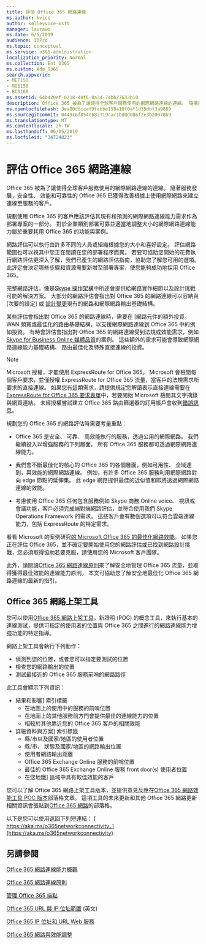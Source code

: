 ```yaml
---
title: 評估 Office 365 網路連線
ms.author: kvice
author: kelleyvice-msft
manager: laurawi
ms.date: 6/5/2019
audience: ITPro
ms.topic: conceptual
ms.service: o365-administration
localization_priority: Normal
ms.collection: Ent_O365
ms.custom: Adm_O365
search.appverid:
- MET150
- MOE150
- BCS160
ms.assetid: 64b420ef-0218-48f6-8a34-74bb27633b10
description: Office 365 被為了讓使得全球客戶服務使用的網際網路連線的連線。 隨著服務發展，安全性、 效能和可靠性的 Office 365 已獲得改善根據上使用網際網路來建立連線至服務的客戶。
ms.openlocfilehash: 3ea80ddccaf9fabbe158a10f0af1d35dbf3a9889
ms.sourcegitcommit: 0449c6f854c682719cac1bd0d086f2e3b20078b9
ms.translationtype: MT
ms.contentlocale: zh-TW
ms.lasthandoff: 06/05/2019
ms.locfileid: "34724823"
---
```

# <a name="assessing-office-365-network-connectivity"></a>評估 Office 365 網路連線

Office 365 被為了讓使得全球客戶服務使用的網際網路連線的連線。 隨著服務發展，安全性、 效能和可靠性的 Office 365 已獲得改善根據上使用網際網路來建立連線至服務的客戶。
  
規劃使用 Office 365 的客戶應該評估其現有和預測的網際網路連線能力需求作為部署專案的一部分。 對於企業類別部署可靠並適當地調整大小的網際網路連線能力屬於重要耗用 Office 365 的功能與案例。
  
網路評估可以執行由許多不同的人員或組織根據您的大小和喜好設定。 評估網路範圍也可以視其中您正在閱讀在您的部署程序而異。 若要可協助您開始的花費執行網路評估更深入了解，我們已產生的網路評估指南，協助您了解您可用的選項。 此評定會決定哪些步驟和資源需要新增至部署專案，使您能夠成功地採用 Office 365。
  
完整網路評估，像是[Skype 操作架構](https://www.skypeoperationsframework.com/)中所述會提供給網路實作細節以及設計挑戰可能的解決方案。 大部分的網路評估會指出對 Office 365 的網路連線可以容納與[次要的設定] 或 [設計變更](https://aka.ms/manageo365endpoints)現有的網路和網際網路輸出基礎結構。

某些評估會指出對 Office 365 的網路連線時，需要在 [網路元件的額外投資。 WAN 頻寬或最佳化的路由基礎結構，以支援網際網路連線到 Office 365 中的例如投資。 有時會評估會指出對 Office 365 的網路連線受到法規或效能需求，例如[Skype for Business Online 媒體品質](https://support.office.com/article/Media-Quality-and-Network-Connectivity-Performance-in-Skype-for-Business-Online-5fe3e01b-34cf-44e0-b897-b0b2a83f0917)的案例。 這些額外的需求可能會導致網際網路連線能力基礎結構、 路由最佳化及特殊直接連線的投資。
  
> [!NOTE]
> Microsoft 授權，才能使用 ExpressRoute for Office 365。 Microsoft 會檢閱每個客戶要求，並僅授權 ExpressRoute for Office 365 流量，當客戶的法規需求所要求的直接連線。 如果您有這類需求，請提供規定您解讀表示直接連線需要在[ExpressRoute for Office 365 要求表單](https://aka.ms/O365ERReview)中，若要開始 Microsoft 檢閱其文字摘錄與網頁連結。 未經授權嘗試建立 Office 365 路由篩選器的訂用帳戶會收到[錯誤訊息](https://support.microsoft.com/kb/3181709)。
  
規劃您的 Office 365 的網路評估時需要考量重點：
  
- Office 365 是安全、 可靠、 高效能執行的服務，透過公用的網際網路。 我們繼續投入以增強服務的下列層面。 所有 Office 365 服務都可透過網際網路連線能力。

- 我們會不斷最佳化的核心的 Office 365 的各個層面，例如可用性、 全域達到，與效能的網際網路連線。 例如，有許多 Office 365 服務利用網際網路對向 edge 節點的延伸集。 此 edge 網路提供最佳的近似值和即將透過網際網路連線的效能。

- 考慮使用 Office 365 任何包含服務例如 Skype 商務 Online voice、 視訊或會議功能，客戶必須完成端對端網路評估，並符合使用我們 Skype Operations Framework 的需求。 這些客戶會有數個選項可以符合雲端連線能力，包括 ExpressRoute 的特定需求。

看看 Microsoft 的案例研究[的 Microsoft Office 365 的最佳化網路效能](https://msdn.microsoft.com/en-us/library/mt450488.aspx)。 如果您正在評估 Office 365，並不確定要開始使用您的網路評估或已找到網路設計挑戰，您必須取得協助若要克服，請使用您的 Microsoft 客戶團隊。
  
此外，請閱讀[Office 365 網路連線原則](https://aka.ms/o365networkingprinciples)來了解安全地管理 Office 365 流量，並取得獲得最佳效能的連線能力原則。 本文可協助您了解安全地最佳化 Office 365 網路連線的最新的指引。

## <a name="the-office-365-network-onboarding-tool"></a>Office 365 網路上架工具

您可以使用[Office 365 網路上架工具](https://aka.ms/netonboard)，新證明 (POC) 的概念工具，來執行基本的連線測試，提供可指定的使用者的位置與 Office 365 之間進行的網路連線能力增強功能的特定指導。

網路上架工具會執行下列動作：

- 偵測到您的位置，或者您可以指定要測試的位置
- 檢查您的網路輸出的位置
- 測試最接近的 Office 365 服務前哨的網路路徑

此工具會顯示下列資訊：

- 結果和影響] 索引標籤
  - 在地圖上的使用中的服務的前哨位置
  - 在地圖上的其他服務前方門會提供最佳的連線能力的位置
  - 相較於其他靠近您的 Office 365 客戶的相關效能
- 詳細資料與方案] 索引標籤
  - 縣/市以及國家/地區的使用者位置
  - 縣/市、 狀態及國家/地區的網路輸出位置
  - 使用者網路輸出距離
  - Office 365 Exchange Online 服務的前哨位置
  - 最佳的 Office 365 Exchange Online 服務 front door(s) 使用者位置
  - 在您地鐵] 區域中具有較佳效能的客戶

您可以了解 Office 365 網路上架工具版本，並提供意見反應在[Office 365 網路效能工具 POC 版本](https://techcommunity.microsoft.com/t5/Office-365-Networking/Office-365-Network-Performance-tool-POC-release/m-p/319579#M102)部落格文章。 這項工具的未來更新和其他 Office 365 網路更新相關資訊會張貼到[Office 365 網路](https://techcommunity.microsoft.com/t5/Office-365-Networking/bd-p/Office365Networking)的部落格。
  
以下是您可以使用返回下列短連結： [ https://aka.ms/o365networkconnectivity。](https://aka.ms/o365networkconnectivity)
  
## <a name="see-also"></a>另請參閱

[Office 365 網路連線能力概觀](office-365-networking-overview.md)

[Office 365 網路連線原則](https://aka.ms/o365networkingprinciples)

[管理 Office 365 端點](managing-office-365-endpoints.md)

[Office 365 URL 與 IP 位址範圍](urls-and-ip-address-ranges.md) (英文)

[Office 365 IP 位址和 URL Web 服務](office-365-ip-web-service.md)

[Office 365 網路與效能調整](network-planning-and-performance.md)
